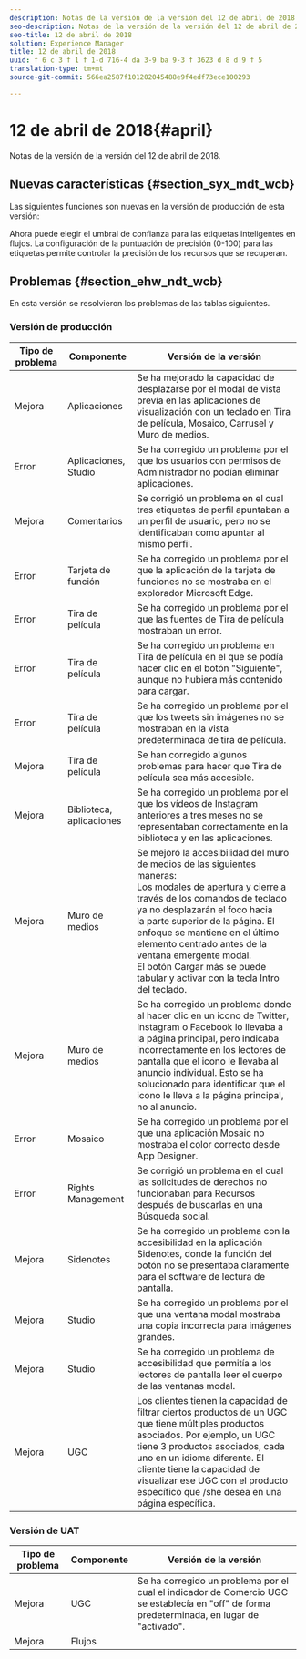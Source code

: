 ```yaml
---
description: Notas de la versión de la versión del 12 de abril de 2018.
seo-description: Notas de la versión de la versión del 12 de abril de 2018.
seo-title: 12 de abril de 2018
solution: Experience Manager
title: 12 de abril de 2018
uuid: f 6 c 3 f 1 f 1-d 716-4 da 3-9 ba 9-3 f 3623 d 8 d 9 f 5
translation-type: tm+mt
source-git-commit: 566ea2587f101202045488e9f4edf73ece100293

---
```



# 12 de abril de 2018{#april}

Notas de la versión de la versión del 12 de abril de 2018.

## Nuevas características {#section_syx_mdt_wcb}

Las siguientes funciones son nuevas en la versión de producción de esta versión:

Ahora puede elegir el umbral de confianza para las etiquetas inteligentes en flujos. La configuración de la puntuación de precisión (0-100) para las etiquetas permite controlar la precisión de los recursos que se recuperan.

## Problemas {#section_ehw_ndt_wcb}

En esta versión se resolvieron los problemas de las tablas siguientes.

### Versión de producción

| Tipo de problema | Componente | Versión de la versión |
|--- |--- |--- |
| Mejora | Aplicaciones | Se ha mejorado la capacidad de desplazarse por el modal de vista previa en las aplicaciones de visualización con un teclado en Tira de película, Mosaico, Carrusel y Muro de medios. |
| Error | Aplicaciones, Studio | Se ha corregido un problema por el que los usuarios con permisos de Administrador no podían eliminar aplicaciones. |
| Mejora | Comentarios | Se corrigió un problema en el cual tres etiquetas de perfil apuntaban a un perfil de usuario, pero no se identificaban como apuntar al mismo perfil. |
| Error | Tarjeta de función | Se ha corregido un problema por el que la aplicación de la tarjeta de funciones no se mostraba en el explorador Microsoft Edge. |
| Error | Tira de película | Se ha corregido un problema por el que las fuentes de Tira de película mostraban un error. |
| Error | Tira de película | Se ha corregido un problema en Tira de película en el que se podía hacer clic en el botón "Siguiente", aunque no hubiera más contenido para cargar. |
| Error | Tira de película | Se ha corregido un problema por el que los tweets sin imágenes no se mostraban en la vista predeterminada de tira de película. |
| Mejora | Tira de película | Se han corregido algunos problemas para hacer que Tira de película sea más accesible. |
| Mejora | Biblioteca, aplicaciones | Se ha corregido un problema por el que los vídeos de Instagram anteriores a tres meses no se representaban correctamente en la biblioteca y en las aplicaciones. |
| Mejora | Muro de medios | Se mejoró la accesibilidad del muro de medios de las siguientes maneras: <br>Los modales de apertura y cierre a través de los comandos de teclado ya no desplazarán el foco hacia<br>la parte superior de la página. El enfoque se mantiene en el último elemento centrado antes de la ventana emergente modal. <br>El botón Cargar más se puede tabular y activar con la tecla Intro del teclado. |
| Mejora | Muro de medios | Se ha corregido un problema donde al hacer clic en un icono de Twitter, Instagram o Facebook lo llevaba a la página principal, pero indicaba incorrectamente en los lectores de pantalla que el icono le llevaba al anuncio individual. Esto se ha solucionado para identificar que el icono le lleva a la página principal, no al anuncio. |
| Error | Mosaico | Se ha corregido un problema por el que una aplicación Mosaic no mostraba el color correcto desde App Designer. |
| Error | Rights Management | Se corrigió un problema en el cual las solicitudes de derechos no funcionaban para Recursos después de buscarlas en una Búsqueda social. |
| Mejora | Sidenotes | Se ha corregido un problema con la accesibilidad en la aplicación Sidenotes, donde la función del botón no se presentaba claramente para el software de lectura de pantalla. |
| Mejora | Studio | Se ha corregido un problema por el que una ventana modal mostraba una copia incorrecta para imágenes grandes. |
| Mejora | Studio | Se ha corregido un problema de accesibilidad que permitía a los lectores de pantalla leer el cuerpo de las ventanas modal. |
| Mejora | UGC | Los clientes tienen la capacidad de filtrar ciertos productos de un UGC que tiene múltiples productos asociados. Por ejemplo, un UGC tiene 3 productos asociados, cada uno en un idioma diferente. El cliente tiene la capacidad de visualizar ese UGC con el producto específico que /she desea en una página específica. |




### Versión de UAT

| **Tipo de problema** | **Componente** | **Versión de la versión** |
|---|---|---|
| Mejora | UGC | Se ha corregido un problema por el cual el indicador de Comercio UGC se establecía en "off" de forma predeterminada, en lugar de "activado". |
| Mejora | Flujos |  |

